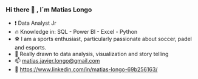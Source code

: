 ### Hi there 👋 , I´m Matias Longo
- :exclamation: Data Analyst Jr
- :fire: Knowledge in: SQL - Power BI - Excel - Python
- :soccer: I am a sports enthusiast, particularly passionate about soccer, padel and esports.
- :floppy_disk: Really drawn to data analysis, visualization and story telling
- :mailbox: matias.javier.longo@gmail.com
- :bookmark: https://www.linkedin.com/in/matias-longo-69b256163/
